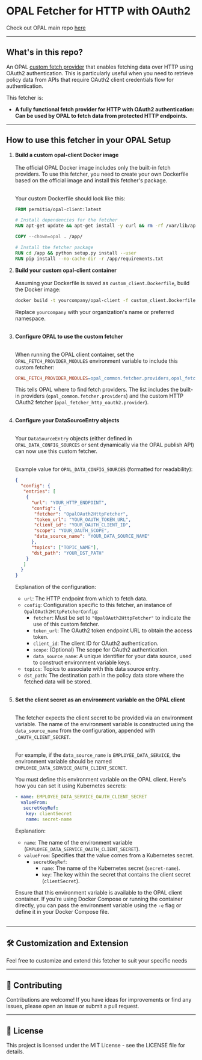 # OPAL Fetcher for HTTP with OAuth2

Check out OPAL main repo [here](https://github.com/permitio/opal)

---

## What's in this repo?

An OPAL [custom fetch provider](https://docs.opal.ac/tutorials/write_your_own_fetch_provider) that enables fetching data over HTTP using OAuth2 authentication. This is particularly useful when you need to retrieve policy data from APIs that require OAuth2 client credentials flow for authentication.

This fetcher is:

- **A fully functional fetch provider for HTTP with OAuth2 authentication: Can be used by OPAL to fetch data from protected HTTP endpoints.**

---

## How to use this fetcher in your OPAL Setup

1. **Build a custom opal-client Docker image**<br><br>
    The official OPAL Docker image includes only the built-in fetch providers. To use this  fetcher, you need to create your own Dockerfile based on the official image and install this fetcher's package.<br><br>
  
    Your custom Dockerfile should look like this:

    ```dockerfile
    FROM permitio/opal-client:latest
    
    # Install dependencies for the fetcher
    RUN apt-get update && apt-get install -y curl && rm -rf /var/lib/apt/lists/*
    
   COPY --chown=opal . /app/
    
   # Install the fetcher package
   RUN cd /app && python setup.py install --user
   RUN pip install --no-cache-dir -r /app/requirements.txt
    ```

2. **Build your custom opal-client container**<br><br>
    Assuming your Dockerfile is saved as `custom_client.Dockerfile`, build the Docker image:

    ```bash
    docker build -t yourcompany/opal-client -f custom_client.Dockerfile .
    ```

    Replace `yourcompany` with your organization's name or preferred namespace.<br><br>

3. **Configure OPAL to use the custom fetcher**<br><br>

    When running the OPAL client container, set the `OPAL_FETCH_PROVIDER_MODULES` environment variable to include this custom fetcher:
  
    ```makefile
    OPAL_FETCH_PROVIDER_MODULES=opal_common.fetcher.providers,opal_fetcher_http_oauth2.provider
    ```

    This tells OPAL where to find fetch providers. The list includes the built-in providers (`opal_common.fetcher.providers`) and the custom HTTP OAuth2 fetcher (`opal_fetcher_http_oauth2.provider`).<br><br>

4. **Configure your DataSourceEntry objects**<br><br>

    Your `DataSourceEntry` objects (either defined in `OPAL_DATA_CONFIG_SOURCES` or sent dynamically via the OPAL publish API) can now use this custom fetcher.<br><br>
  
    Example value for `OPAL_DATA_CONFIG_SOURCES` (formatted for readability):
  
    ```json
    {
      "config": {
       "entries": [
        {
          "url": "YOUR_HTTP_ENDPOINT",
          "config": {
           "fetcher": "OpalOAuth2HttpFetcher",
           "token_url": "YOUR_OAUTH_TOKEN_URL",
           "client_id": "YOUR_OAUTH_CLIENT_ID",
           "scope": "YOUR_OAUTH_SCOPE",
           "data_source_name": "YOUR_DATA_SOURCE_NAME"
          },
          "topics": ["TOPIC_NAME"],
          "dst_path": "YOUR_DST_PATH"
        }
       ]
      }
    }
    ```

    Explanation of the configuration:

    - `url`: The HTTP endpoint from which to fetch data.
    - `config`: Configuration specific to this fetcher, an instance of `OpalOAuth2HttpFetcherConfig`:
      - `fetcher`: Must be set to `"OpalOAuth2HttpFetcher"` to indicate the use of this custom fetcher.
      - `token_url`: The OAuth2 token endpoint URL to obtain the access token.
      - `client_id`: The client ID for OAuth2 authentication.
      - `scope`: (Optional) The scope for OAuth2 authentication.
      - `data_source_name`: A unique identifier for your data source, used to construct environment variable keys.
    - `topics`: Topics to associate with this data source entry.
    - `dst_path`: The destination path in the policy data store where the fetched data will be stored.
      <br><br>
5. **Set the client secret as an environment variable on the OPAL client**<br><br>

    The fetcher expects the client secret to be provided via an environment variable. The name of the environment variable is constructed using the `data_source_name` from the configuration, appended with `_OAUTH_CLIENT_SECRET`.<br><br>

    For example, if the `data_source_name` is `EMPLOYEE_DATA_SERVICE`, the environment variable should be named `EMPLOYEE_DATA_SERVICE_OAUTH_CLIENT_SECRET`.

    You must define this environment variable on the OPAL client. Here's how you can set it using Kubernetes secrets:

    ```yaml
    - name: EMPLOYEE_DATA_SERVICE_OAUTH_CLIENT_SECRET
      valueFrom:
       secretKeyRef:
        key: clientSecret
        name: secret-name
    ```

    Explanation:

    - `name`: The name of the environment variable (`EMPLOYEE_DATA_SERVICE_OAUTH_CLIENT_SECRET`).
    - `valueFrom`: Specifies that the value comes from a Kubernetes secret.
      - `secretKeyRef`:
        - `name`: The name of the Kubernetes secret (`secret-name`).
        - `key`: The key within the secret that contains the client secret (`clientSecret`).

    Ensure that this environment variable is available to the OPAL client container. If you're using Docker Compose or running the container directly, you can pass the environment variable using the `-e` flag or define it in your Docker Compose file.<br><br>

---

## 🛠 **Customization and Extension**

Feel free to customize and extend this fetcher to suit your specific needs

---

## 🤝 Contributing

Contributions are welcome! If you have ideas for improvements or find any issues, please open an issue or submit a pull request.

---

## 📄 License

This project is licensed under the MIT License - see the LICENSE file for details.
